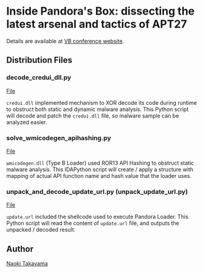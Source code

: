 # Inside Pandora's Box: dissecting the latest arsenal and tactics of APT27

Details are available at [VB conference website](https://www.virusbulletin.com/conference/vb2025/abstracts/inside-pandoras-box-dissecting-latest-arsenal-and-tactics-apt27/).

## Distribution Files

### decode_credui_dll.py

[File](./decode_credui_dll.py)

`credui.dll` implemented mechanism to XOR decode its code during runtime to obstruct both static and dynamic malware analysis.
This Python script will decode and patch the `credui.dll` file, so malware sample can be analyzed easier.

### solve_wmicodegen_apihashing.py

[File](./solve_wmicodegen_apihashing.py)

`wmicodegen.dll` (Type B Loader) used ROR13 API Hashing to obstruct static malware analysis.
This IDAPython script will create / apply a structure with mapping of actual API function name and hash value that the loader uses.

### unpack_and_decode_update_url.py (unpack_update_url.py)

[File](./unpack_and_decode_update_url.py)

`update.url` included the shellcode used to execute Pandora Loader.
This Python script will read the content of `update.url` file, and outputs the unpacked / decoded result.

## Author

[Naoki Takayama](https://x.com/mopisec)
